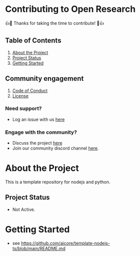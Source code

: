 # Contributing to Open Research
:+1::tada: Thanks for taking the time to contribute! :tada::+1:
## Table of Contents
1. [About the Project](#about-the-project)
1. [Project Status](#project-status)
1. [Getting Started](#getting-started)

## Community engagement
1. [Code of Conduct](https://github.com/aicore/template-nodejs-ts/blob/main/CODE_OF_CONDUCT.md)
1. [License](https://github.com/aicore/template-nodejs-ts/blob/main/LICENSE)
### Need support?
  * Log an issue with us [here](https://github.com/aicore/template-nodejs-ts/issues/new/choose)
### Engage with the community?    
  * Discuss the project [here](https://github.com/aicore/template-nodejs-ts/discussions)
  * Join our community discord channel [here](https://discord.gg/d3vr5bG57r).

# About the Project
This is a template repository for nodejs and python.

## Project Status
* Not Active.

# Getting Started
* see https://github.com/aicore/template-nodejs-ts/blob/main/README.md
